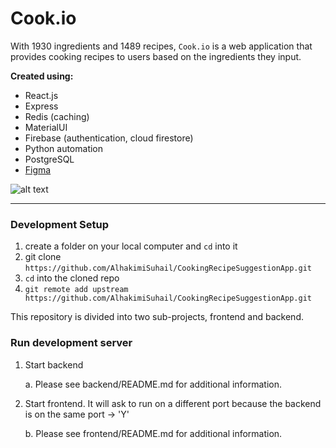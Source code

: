 <!-- @format -->

# Cook.io

With 1930 ingredients and 1489 recipes, `Cook.io` is a web application that provides cooking recipes to users based on the ingredients they input.

**Created using:**

- React.js
- Express
- Redis (caching)
- MaterialUI
- Firebase (authentication, cloud firestore)
- Python automation
- PostgreSQL
- [Figma](https://www.figma.com/file/o5BUALx2HQwnzOOXdlYtFU/recipe-prototype?node-id=1%3A296)

![alt text](demo_images/home_page_gif1.gif)

---

### Development Setup

1. create a folder on your local computer and `cd` into it
2. git clone `https://github.com/AlhakimiSuhail/CookingRecipeSuggestionApp.git`
3. `cd` into the cloned repo
4. `git remote add upstream https://github.com/AlhakimiSuhail/CookingRecipeSuggestionApp.git`

This repository is divided into two sub-projects, frontend and backend.

### Run development server

1. Start backend

   a. Please see backend/README.md for additional information.

2. Start frontend. It will ask to run on a different port because the backend is on the same port -> 'Y'

   b. Please see frontend/README.md for additional information.
